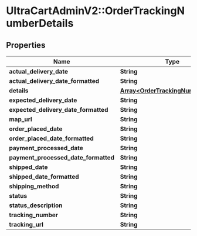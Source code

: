 # UltraCartAdminV2::OrderTrackingNumberDetails

## Properties
Name | Type | Description | Notes
------------ | ------------- | ------------- | -------------
**actual_delivery_date** | **String** |  | [optional] 
**actual_delivery_date_formatted** | **String** |  | [optional] 
**details** | [**Array&lt;OrderTrackingNumberDetail&gt;**](OrderTrackingNumberDetail.md) |  | [optional] 
**expected_delivery_date** | **String** |  | [optional] 
**expected_delivery_date_formatted** | **String** |  | [optional] 
**map_url** | **String** |  | [optional] 
**order_placed_date** | **String** |  | [optional] 
**order_placed_date_formatted** | **String** |  | [optional] 
**payment_processed_date** | **String** |  | [optional] 
**payment_processed_date_formatted** | **String** |  | [optional] 
**shipped_date** | **String** |  | [optional] 
**shipped_date_formatted** | **String** |  | [optional] 
**shipping_method** | **String** |  | [optional] 
**status** | **String** |  | [optional] 
**status_description** | **String** |  | [optional] 
**tracking_number** | **String** |  | [optional] 
**tracking_url** | **String** |  | [optional] 


